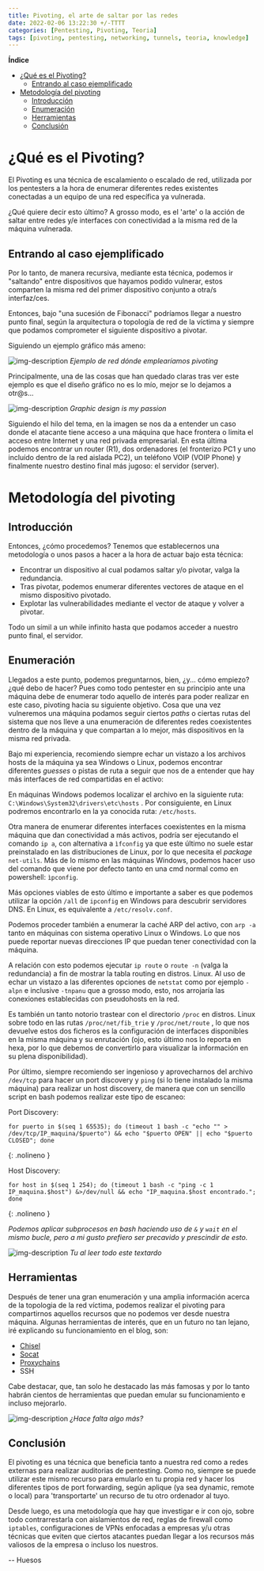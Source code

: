 ```yaml
---
title: Pivoting, el arte de saltar por las redes
date: 2022-02-06 13:22:30 +/-TTTT
categories: [Pentesting, Pivoting, Teoria]
tags: [pivoting, pentesting, networking, tunnels, teoria, knowledge]     # TAG names should always be lowercase
---
```



**Índice**<br/>
- [¿Qué es el Pivoting?](#qué-es-el-pivoting)
  - [Entrando al caso ejemplificado](#entrando-al-caso-ejemplificado)
- [Metodología del pivoting](#metodología-del-pivoting)
  - [Introducción](#introducción)
  - [Enumeración](#enumeración)
  - [Herramientas](#herramientas)
  - [Conclusión](#conclusión)

# ¿Qué es el Pivoting?

El Pivoting es una técnica de escalamiento o escalado de red, utilizada por los pentesters a la hora de enumerar diferentes redes existentes conectadas a un equipo de una red específica ya vulnerada.

¿Qué quiere decir esto último? A grosso modo, es el 'arte' o la acción de saltar entre redes y/e interfaces con conectividad a la misma red de la máquina vulnerada.

## Entrando al caso ejemplificado

Por lo tanto, de manera recursiva, mediante esta técnica, podemos ir "saltando" entre dispositivos que hayamos podido vulnerar, estos comparten la misma red del primer dispositivo conjunto a otra/s interfaz/ces.

Entonces, bajo "una sucesión de Fibonacci" podríamos llegar a nuestro punto final, según la arquitectura o topología de red de la víctima y siempre que podamos comprometer el siguiente dispositivo a pivotar.

Siguiendo un ejemplo gráfico más ameno:

![img-description](/images/pivoting_explain.png)
_Ejemplo de red dónde emplearíamos pivoting_

Principalmente, una de las cosas que han quedado claras tras ver este ejemplo es que el diseño gráfico no es lo mío, mejor se lo dejamos a otr@s...

![img-description](/images/kekw.jpeg)
_Graphic design is my passion_

Siguiendo el hilo del tema, en la imagen se nos da a entender un caso donde el atacante tiene acceso a una máquina que hace frontera o limita el acceso entre Internet y una red privada empresarial. En esta última podemos encontrar un router (R1), dos ordenadores (el fronterizo PC1 y uno incluído dentro de la red aislada PC2), un teléfono VOIP (VOIP Phone) y finalmente nuestro destino final más jugoso: el servidor (server).

# Metodología del pivoting

## Introducción

Entonces, ¿cómo procedemos? Tenemos que establecernos una metodología o unos pasos a hacer a la hora de actuar bajo esta técnica:

- Encontrar un dispositivo al cual podamos saltar y/o pivotar, valga la redundancia.
- Tras pivotar, podemos enumerar diferentes vectores de ataque en el mismo dispositivo pivotado.
- Explotar las vulnerabilidades mediante el vector de ataque y volver a pivotar.

Todo un símil a un while infinito hasta que podamos acceder a nuestro punto final, el servidor.

## Enumeración

Llegados a este punto, podemos preguntarnos, bien, ¿y... cómo empiezo? ¿qué debo de hacer? Pues como todo pentester en su principio ante una máquina debe de enumerar todo aquello de interés para poder realizar en este caso, pivoting hacia su siguiente objetivo. Cosa que una vez vulneremos una máquina podamos seguir ciertos *paths* o ciertas rutas del sistema que nos lleve a una enumeración de diferentes redes coexistentes dentro de la máquina y que compartan a lo mejor, más dispositivos en la misma red privada.

Bajo mi experiencia, recomiendo siempre echar un vistazo a los archivos hosts de la máquina ya sea Windows o Linux, podemos encontrar diferentes *guesses* o pistas de ruta a seguir que nos de a entender que hay más interfaces de red compartidas en el activo:

En máquinas Windows podemos localizar el archivo en la siguiente ruta: ``C:\Windows\System32\drivers\etc\hosts`` . Por consiguiente, en Linux podremos encontrarlo en la ya conocida ruta: ``/etc/hosts``.

Otra manera de enumerar diferentes interfaces coexistentes en la misma máquina que dan conectividad a más activos, podría ser ejecutando el comando ``ip a``, con alternativa a ``ìfconfig`` ya que este último no suele estar preinstalado en las distribuciones de Linux, por lo que necesita el *package* ``net-utils``. Más de lo mismo en las máquinas Windows, podemos hacer uso del comando que viene por defecto tanto en una cmd normal como en powershell: ``ìpconfig``. 

Más opciones viables de esto último e importante a saber es que podemos utilizar la opción ``/all`` de ``ipconfig`` en Windows para descubrir servidores DNS. En Linux, es equivalente a ``/etc/resolv.conf``.

Podemos proceder también a enumerar la caché ARP del activo, con ``arp -a`` tanto en máquinas con sistema operativo Linux o Windows. Lo que nos puede reportar nuevas direcciones IP que puedan tener conectividad con la máquina.

A relación con esto podemos ejecutar ``ip route`` o ``route -n`` (valga la redundancia) a fin de mostrar la tabla routing en distros. Linux. Al uso de echar un vistazo a las diferentes opciones de ``netstat`` como por ejemplo ``-alpn`` e inclusive ``-tnpanu`` que a grosso modo, esto, nos arrojaría las conexiones establecidas con pseudohosts en la red.

Es también un tanto notorio trastear con el directorio ``/proc`` en distros. Linux sobre todo en las rutas ``/proc/net/fib_trie`` y ``/proc/net/route`` , lo que nos devuelve estos dos ficheros es la configuración de interfaces disponibles en la misma máquina y su enrutación (ojo, esto último nos lo reporta en hexa, por lo que debemos de convertirlo para visualizar la información en su plena disponibilidad).

Por último, siempre recomiendo ser ingenioso y aprovecharnos del archivo ``/dev/tcp`` para hacer un port discovery y ``ping`` (si lo tiene instalado la misma máquina) para realizar un host discovery, de manera que con un sencillo script en bash podemos realizar este tipo de escaneo:

Port Discovery:
```shell
for puerto in $(seq 1 65535); do (timeout 1 bash -c "echo "" > /dev/tcp/IP_maquina/$puerto") && echo "$puerto OPEN" || echo "$puerto CLOSED"; done
```
{: .nolineno }

Host Discovery:
```shell
for host in $(seq 1 254); do (timeout 1 bash -c "ping -c 1 IP_maquina.$host") &>/dev/null && echo "IP_maquina.$host encontrado."; done
```
{: .nolineno }

*Podemos aplicar subprocesos en bash haciendo uso de ``&`` y ``wait`` en el mismo bucle, pero a mi gusto prefiero ser precavido y prescindir de esto.*

![img-description](/images/200iq.jpeg)
_Tu al leer todo este textardo_

## Herramientas

Después de tener una gran enumeración y una amplia información acerca de la topologia de la red víctima, podemos realizar el pivoting para compartirnos aquellos recursos que no podemos ver desde nuestra máquina. Algunas herramientas de interés, que en un futuro no tan lejano, iré explicando su funcionamiento en el blog, son:

- <a href="https://github.com/jpillora/chisel">Chisel</a>
- <a href="https://github.com/erluko/socat">Socat</a>
- <a href="https://github.com/haad/proxychains">Proxychains</a>
- SSH

Cabe destacar, que, tan solo he destacado las más famosas y por lo tanto habrán cientos de herramientas que puedan emular su funcionamiento e incluso mejorarlo.

![img-description](/images/yeah.jpeg)
_¿Hace falta algo más?_

## Conclusión

El pivoting es una técnica que beneficia tanto a nuestra red como a redes externas para realizar auditorias de pentesting. Como no, siempre se puede utilizar este mismo recurso para emularlo en tu propia red y hacer los diferentes tipos de port forwarding, según aplique (ya sea dynamic, remote o local) para 'transportarte' un recurso de tu otro ordenador al tuyo.

Desde luego, es una metodología que hay que investigar e ir con ojo, sobre todo contrarrestarla con aislamientos de red, reglas de firewall como ``iptables``, configuraciones de VPNs enfocadas a empresas y/u otras técnicas que eviten que ciertos atacantes puedan llegar a los recursos más valiosos de la empresa o incluso los nuestros.

-- Huesos

